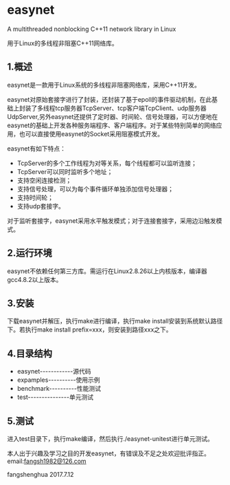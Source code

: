# easynet
A multithreaded nonblocking C++11 network library in Linux

用于Linux的多线程非阻塞C++11网络库。

## 1.概述
easynet是一款用于Linux系统的多线程非阻塞网络库，采用C++11开发。

easynet对原始套接字进行了封装，还封装了基于epoll的事件驱动机制，在此基础上封装了多线程tcp服务器TcpServer、tcp客户端TcpClient、udp服务器UdpServer,另外easynet还提供了定时器、时间轮、信号处理器，可以方便地在easynet的基础上开发各种服务端程序、客户端程序。对于某些特别简单的网络应用，也可以直接使用easynet的Socket采用阻塞模式开发。

easynet有如下特点：
+ TcpServer的多个工作线程为对等关系，每个线程都可以监听连接；
+ TcpServer可以同时监听多个地址；
+ 支持空闲连接检测；
+ 支持信号处理，可以为每个事件循环单独添加信号处理器；
+ 支持时间轮；
+ 支持udp套接字。

对于监听套接字，easynet采用水平触发模式；对于连接套接字，采用边沿触发模式。

## 2.运行环境
easynet不依赖任何第三方库。需运行在Linux2.8.26以上内核版本，编译器gcc4.8.2以上版本。

## 3.安装
下载easynet并解压，执行make进行编译，执行make install安装到系统默认路径下。若执行make install prefix=xxx，则安装到路径xxx之下。

## 4.目录结构
+ easynet------------源代码
+ expamples----------使用示例
+ benchmark----------性能测试
+ test---------------单元测试

## 5.测试
进入test目录下，执行make编译，然后执行./easynet-unitest进行单元测试。


本人出于兴趣及学习之目的开发easynet，有错误及不足之处欢迎批评指正。
email:fangsh1982@126.com

fangshenghua
2017.7.12
